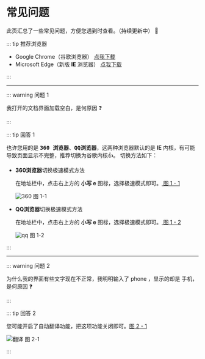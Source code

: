 # 常见问题

此页汇总了一些常见问题，方便您遇到时查看。（持续更新中）​ :crossed_fingers:

::: tip 推荐浏览器

* Google Chrome（谷歌浏览器） [点我下载](https://www.google.cn/chrome/)
* Microsoft Edge（新版 **IE** 浏览器） [点我下载](https://www.microsoftedgeinsider.com/zh-cn/download/)

:::

---

::: warning 问题 1

我打开的文档界面加载空白，是何原因  :question:

:::

::: tip 回答 1

也许您用的是 **<kbd>360 浏览器</kbd>**、**<kbd>QQ浏览器</kbd>**，这两种浏览器默认的是 **IE** 内核，有可能导致页面显示不完整，推荐切换为谷歌内核:+1:。 切换方法如下：

* **360浏览器**切换极速模式方法

  在地址栏中，点击右上方的 **小写 e** 图标，选择极速模式即可。[ 图 1 - 1](/baseConfig/FAQ/360.png)

  <div class="fy-show-img">
      <img src="\baseConfig\FAQ\360.png" alt="360" />
      <span>图 1-1</span>
  </div>

* **QQ浏览器**切换极速模式方法

  在地址栏中，点击右上方的 **小写 e** 图标，选择极速模式即可。[ 图 1 - 2](/baseConfig/FAQ/qq.png)

  <div class="fy-show-img">
      <img src="\baseConfig\FAQ\qq.png" alt="qq" />
      <span>图 1-2</span>
  </div>

:::

---

::: warning 问题 2

为什么我的界面有些文字现在不正常，我明明输入了 phone ，显示的却是 手机，是何原因 :question:

:::

::: tip 回答 2

您可能开启了自动翻译功能，把这项功能关闭即可。[图 2 - 1](/baseConfig/FAQ/translation.png)

<div class="fy-show-img">
    <img src="\baseConfig\FAQ\translation.png" alt="翻译" />
    <span>图 2-1</span>
</div>

:::